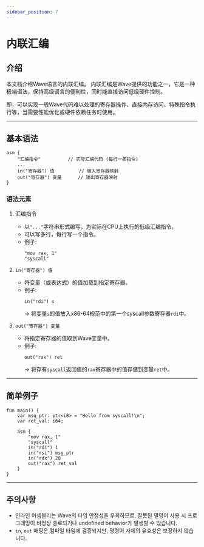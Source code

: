 ```yaml
---
sidebar_position: 7
---
```


# 内联汇编

## 介绍

本文档介绍Wave语言的内联汇编。
内联汇编是Wave提供的功能之一，它是一种极端语法，保持高级语言的便利性，同时能直接访问低级硬件控制。

即，可以实现一般Wave代码难以处理的寄存器操作、直接内存访问、特殊指令执行等，当需要性能优化或硬件依赖任务时使用。

---

## 基本语法

```wave
asm {
    "汇编指令"          // 实际汇编代码 (每行一条指令)
    ...
    in("寄存器") 值         // 输入寄存器映射
    out("寄存器") 变量      // 输出寄存器映射
}
```

### 语法元素

1. 汇编指令
   - 以`"..."`字符串形式编写，为实际在CPU上执行的低级汇编指令。
   - 可以写多行，每行写一个指令。
   - 例子:
        ```wave
        "mov rax, 1"
        "syscall"
        ```

2. `in("寄存器") 值`
   - 将变量（或表达式）的值加载到指定寄存器。
   - 例子:
        ```wave
        in("rdi") s
        ```
     -> 将变量`s`的值放入x86-64规范中的第一个syscall参数寄存器`rdi`中。

3. `out("寄存器") 变量`
   - 将指定寄存器的值取到Wave变量中。
   - 例子:
        ```wave
        out("rax") ret
        ```
     -> 将存有`syscall`返回值的`rax`寄存器中的值存储到变量`ret`中。

---

## 简单例子

```wave
fun main() {
    var msg_ptr: ptr<i8> = "Hello from syscall!\n";
    var ret_val: i64;

    asm {
        "mov rax, 1"
        "syscall"
        in("rdi") 1
        in("rsi") msg_ptr
        in("rdx") 20
        out("rax") ret_val
    }
}
```

---

## 주의사항

- 인라인 어셈블리는 Wave의 타입 안정성을 우회하므로, 잘못된 멸영어 사용 시 프로그래밍이 비정상 종료되거나 undefined behavior가 발생할 수 있습니다.
- `in`, `out` 매핑은 컴파일 타임에 검증되지만, 명령어 자체의 유효성은 보장하지 않습니다.
